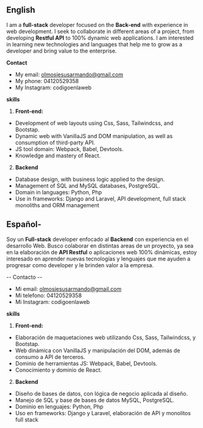 ## English

I am a  **full-stack** developer focused on the **Back-end**  with experience in web development. I seek to collaborate in different areas of a project, from developing **Restful API** to 100% dynamic web applications. I am interested in learning new technologies and languages that help me to grow as a developer and bring value to the enterprise.

**Contact**

 - My email: olmosjesusarmando@gmail.com
 - My phone: 04120529358
 - My Instagram: codigoenlaweb

**skills**

 1. **Front-end:**

- Development of web layouts using Css, Sass, Tailwindcss, and Bootstap.
- Dynamic web with VanillaJS and DOM manipulation, as well as consumption of third-party API.
- JS tool domain: Webpack, Babel, Devtools.
- Knowledge and mastery of React.
2. **Backend**
- Database design, with business logic applied to the design.
- Management of SQL and MySQL databases, PostgreSQL.
- Domain in languages: Python, Php
- Use in frameworks: Django and Laravel, API development, full stack monoliths and ORM management

## Español-

Soy un **Full-stack** developer enfocado al **Backend** con experiencia en el desarrollo Web. Busco colaborar en distintas areas de un proyecto, ya sea en la elaboración de **API Restful** o aplicaciones web 100% dinámicas, estoy interesado en aprender nuevas tecnologías y lenguajes que me ayuden a progresar como developer y le brinden valor a la empresa.

-- Contacto --
- Mi email: olmosjesusarmando@gmail.com
- Mi telefono: 04120529358
- Mi Instagram: codigoenlaweb

**skills**
 1. **Front-end:**
- Elaboración de maquetaciones web utilizando Css, Sass, Tailwindcss, y Bootstap.
- Web dinámica con VanillaJS y manipulación del DOM, además de consumo a API de terceros.
- Dominio de herramientas JS: Webpack, Babel, Devtools.
- Conocimiento y dominio de React.
2. **Backend**
- Diseño de bases de datos, con lógica de negocio aplicada al diseño.
- Manejo de SQL y base de bases de datos MySQL, PostgreSQL.
- Dominio en lenguajes: Python, Php
- Uso en frameworks: Django y Laravel, elaboración de API y monolitos full stack

